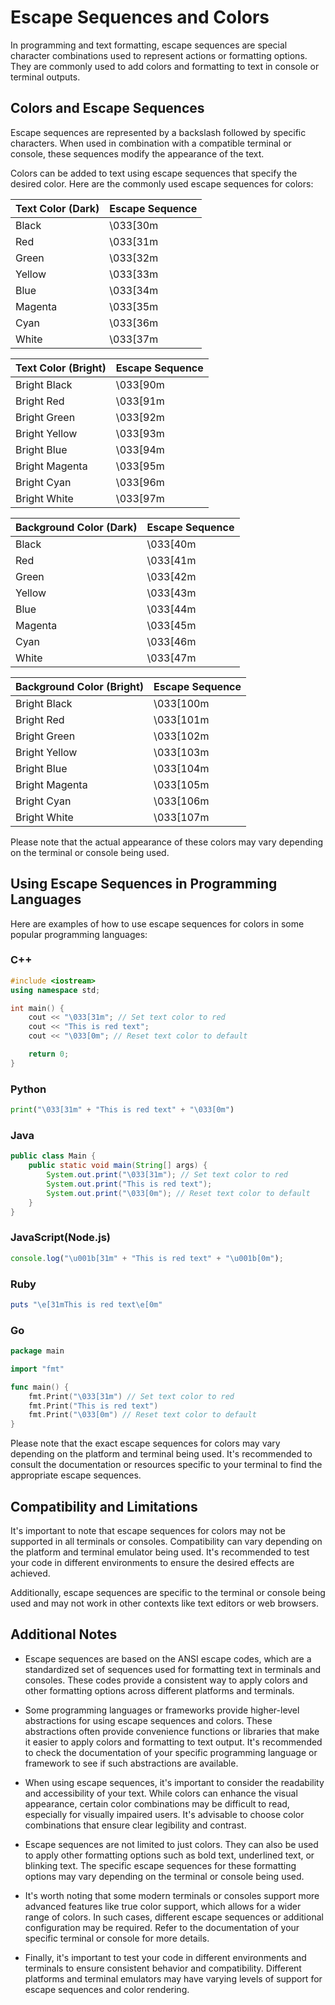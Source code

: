 # Escape Sequences and Colors

In programming and text formatting, escape sequences are special character combinations used to represent actions or formatting options. They are commonly used to add colors and formatting to text in console or terminal outputs.

## Colors and Escape Sequences

Escape sequences are represented by a backslash followed by specific characters. When used in combination with a compatible terminal or console, these sequences modify the appearance of the text.

Colors can be added to text using escape sequences that specify the desired color. Here are the commonly used escape sequences for colors:

| Text Color (Dark) | Escape Sequence |
| ----------------- | --------------- |
| Black             | \033[30m        |
| Red               | \033[31m        |
| Green             | \033[32m        |
| Yellow            | \033[33m        |
| Blue              | \033[34m        |
| Magenta           | \033[35m        |
| Cyan              | \033[36m        |
| White             | \033[37m        |

| Text Color (Bright) | Escape Sequence |
| ------------------- | --------------- |
| Bright Black        | \033[90m        |
| Bright Red          | \033[91m        |
| Bright Green        | \033[92m        |
| Bright Yellow       | \033[93m        |
| Bright Blue         | \033[94m        |
| Bright Magenta      | \033[95m        |
| Bright Cyan         | \033[96m        |
| Bright White        | \033[97m        |

| Background Color (Dark) | Escape Sequence |
| ----------------------- | --------------- |
| Black                   | \033[40m        |
| Red                     | \033[41m        |
| Green                   | \033[42m        |
| Yellow                  | \033[43m        |
| Blue                    | \033[44m        |
| Magenta                 | \033[45m        |
| Cyan                    | \033[46m        |
| White                   | \033[47m        |

| Background Color (Bright) | Escape Sequence |
| ------------------------- | --------------- |
| Bright Black              | \033[100m       |
| Bright Red                | \033[101m       |
| Bright Green              | \033[102m       |
| Bright Yellow             | \033[103m       |
| Bright Blue               | \033[104m       |
| Bright Magenta            | \033[105m       |
| Bright Cyan               | \033[106m       |
| Bright White              | \033[107m       |

Please note that the actual appearance of these colors may vary depending on the terminal or console being used.

## Using Escape Sequences in Programming Languages

Here are examples of how to use escape sequences for colors in some popular programming languages:

### C++

```cpp
#include <iostream>
using namespace std;

int main() {
    cout << "\033[31m"; // Set text color to red
    cout << "This is red text";
    cout << "\033[0m"; // Reset text color to default

    return 0;
}
```

### Python

```python
print("\033[31m" + "This is red text" + "\033[0m")
```

### Java

```java
public class Main {
    public static void main(String[] args) {
        System.out.print("\033[31m"); // Set text color to red
        System.out.print("This is red text");
        System.out.print("\033[0m"); // Reset text color to default
    }
}
```

### JavaScript(Node.js)

```javascript
console.log("\u001b[31m" + "This is red text" + "\u001b[0m");
```

### Ruby

```ruby
puts "\e[31mThis is red text\e[0m"
```

### Go

```go
package main

import "fmt"

func main() {
    fmt.Print("\033[31m") // Set text color to red
    fmt.Print("This is red text")
    fmt.Print("\033[0m") // Reset text color to default
}
```

Please note that the exact escape sequences for colors may vary depending on the platform and terminal being used. It's recommended to consult the documentation or resources specific to your terminal to find the appropriate escape sequences.

## Compatibility and Limitations

It's important to note that escape sequences for colors may not be supported in all terminals or consoles. Compatibility can vary depending on the platform and terminal emulator being used. It's recommended to test your code in different environments to ensure the desired effects are achieved.

Additionally, escape sequences are specific to the terminal or console being used and may not work in other contexts like text editors or web browsers.

## Additional Notes

- Escape sequences are based on the ANSI escape codes, which are a standardized set of sequences used for formatting text in terminals and consoles. These codes provide a consistent way to apply colors and other formatting options across different platforms and terminals.

- Some programming languages or frameworks provide higher-level abstractions for using escape sequences and colors. These abstractions often provide convenience functions or libraries that make it easier to apply colors and formatting to text output. It's recommended to check the documentation of your specific programming language or framework to see if such abstractions are available.

- When using escape sequences, it's important to consider the readability and accessibility of your text. While colors can enhance the visual appearance, certain color combinations may be difficult to read, especially for visually impaired users. It's advisable to choose color combinations that ensure clear legibility and contrast.

- Escape sequences are not limited to just colors. They can also be used to apply other formatting options such as bold text, underlined text, or blinking text. The specific escape sequences for these formatting options may vary depending on the terminal or console being used.

- It's worth noting that some modern terminals or consoles support more advanced features like true color support, which allows for a wider range of colors. In such cases, different escape sequences or additional configuration may be required. Refer to the documentation of your specific terminal or console for more details.

- Finally, it's important to test your code in different environments and terminals to ensure consistent behavior and compatibility. Different platforms and terminal emulators may have varying levels of support for escape sequences and color rendering.
